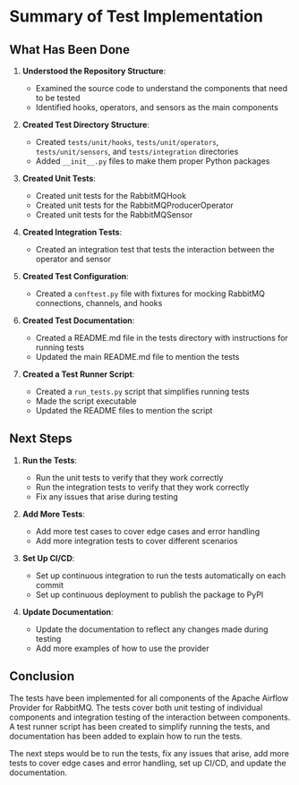 # Summary of Test Implementation

## What Has Been Done

1. **Understood the Repository Structure**:
   - Examined the source code to understand the components that need to be tested
   - Identified hooks, operators, and sensors as the main components

2. **Created Test Directory Structure**:
   - Created `tests/unit/hooks`, `tests/unit/operators`, `tests/unit/sensors`, and `tests/integration` directories
   - Added `__init__.py` files to make them proper Python packages

3. **Created Unit Tests**:
   - Created unit tests for the RabbitMQHook
   - Created unit tests for the RabbitMQProducerOperator
   - Created unit tests for the RabbitMQSensor

4. **Created Integration Tests**:
   - Created an integration test that tests the interaction between the operator and sensor

5. **Created Test Configuration**:
   - Created a `conftest.py` file with fixtures for mocking RabbitMQ connections, channels, and hooks

6. **Created Test Documentation**:
   - Created a README.md file in the tests directory with instructions for running tests
   - Updated the main README.md file to mention the tests

7. **Created a Test Runner Script**:
   - Created a `run_tests.py` script that simplifies running tests
   - Made the script executable
   - Updated the README files to mention the script

## Next Steps

1. **Run the Tests**:
   - Run the unit tests to verify that they work correctly
   - Run the integration tests to verify that they work correctly
   - Fix any issues that arise during testing

2. **Add More Tests**:
   - Add more test cases to cover edge cases and error handling
   - Add more integration tests to cover different scenarios

3. **Set Up CI/CD**:
   - Set up continuous integration to run the tests automatically on each commit
   - Set up continuous deployment to publish the package to PyPI

4. **Update Documentation**:
   - Update the documentation to reflect any changes made during testing
   - Add more examples of how to use the provider

## Conclusion

The tests have been implemented for all components of the Apache Airflow Provider for RabbitMQ. The tests cover both unit testing of individual components and integration testing of the interaction between components. A test runner script has been created to simplify running the tests, and documentation has been added to explain how to run the tests.

The next steps would be to run the tests, fix any issues that arise, add more tests to cover edge cases and error handling, set up CI/CD, and update the documentation.